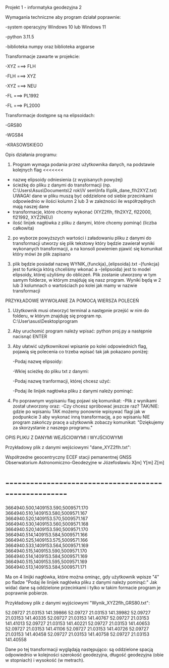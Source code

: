 Projekt 1 - informatyka geodezyjna 2 


Wymagania techniczne aby program działał poprawnie:

-system operacyjny Windows 10 lub Windows 11

-python 3.11.5

-biblioteka numpy oraz biblioteka argparse



Transformacje zawarte w projekcie:
 
-XYZ ===> FLH

-FLH ===> XYZ

-XYZ ===> NEU

-FL ===> PL1992

-FL ===> PL2000


Transformacje dostępne są na elipsoidach:

-GRS80

-WGS84

-KRASOWSKIEGO


Opis działania programu:

1. Program wymaga podania przez użytkownika danych, na podstawie kolejnych flag
<<<<<<<
- nazwę elipsoidy odniesienia (z wypisanych powyżej)
- ścieżkę do pliku z danymi do transformacji (np. C:\Users\Asus\Documents\2 rok\IV sem\Infa II\plik_dane_flh2XYZ.txt)
  UWAGA! dane w pliku muszą być oddzielone od siebie przecinkami odpowiednio 
  w ilości kolumn 2 lub 3 w zależności ile współrzędnych mają naszej dane 
- transformacje, które chcemy wykonać (XYZ2flh, flh2XYZ, fl22000, fl21992, XYZ2NEU)
- ilość linijek nagłówka z pliku z danymi, które chcemy pominąć (liczba całkowita)

2. po wyborze powyższych wartości i załadowaniu pliku z danymi do transformacji utworzy się plik tekstowy który będzie zawierał wyniki wykonanych transformacji, a na konsoli powienien pjawić się komunikat który mówi że plik zapisano
  
3. plik będzie posiadał nazwę WYNIK_{funckja}_{elipsoida}.txt  -{funkcja} jest to funkcja którą chceliśmy wkonać a -{elipsoida) jest to model elipsoidy, której użyliśmy do obliczeń. Plik zostanie utworzony w tym samym folderze, w którym znajduję się nasz program. Wyniki będą w 2 lub 3 kolumnach o wartościach po kolei jak mamy w nazwie transformacji

PRZYKŁADOWE WYWOŁANIE ZA POMOCĄ WIERSZA POLECEŃ
1. Użytkownik musi otworzyć terminal a następnie przejść w nim do folderu, w którym znajduję się program np.
   C:\User\asus\Desktop\program

2. Aby uruchomić program należy wpisać: python proj.py a następnie nacisnąć ENTER
   
3. Aby ułatwić użytkownikowi wpisanie po kolei odpowiednich flag, pojawią się polecenia co trzeba wpisać tak jak pokazano poniżej:
   
   -Podaj nazwę elipsoidy:
   
   -Wklej scieżkę do pliku txt z danymi:
   
   -Podaj nazwę tranformacji, której chcesz użyć:
   
   -Podaj ile linijek nagłówka pliku z danymi należy pominąć:

 5. Po poprawnym wypisaniu flag pojawi się komunikat:
    -Plik z wynikami został utworzony
    oraz:
    -Czy chcesz spróbować jeszcze raz? TAK/NIE:
    gdzie po wpisaniu TAK możemy ponownie wpisywać flagi jak w podpunkcie 3 aby wykonać inną transformację, a po wpisaniu 
    NIE program zakończy pracę a użytkownik zobaczy komunikat: 
    "Dziękujemy za skorzystanie z naszego programu."

OPIS PLIKU Z DANYMI WEJŚCIOWYMI I WYJŚCIOWYMI

Przykładowy plik z danymi wejściowymi "dane_XYZ2flh.txt":

Współrzedne geocentryczny ECEF stacji pemanentnej GNSS
Obserwatorium Astronomiczno-Geodezyjne w Józefosławiu
  X[m]         Y[m]        Z[m]
# -----------------------------------------------------
3664940.500,1409153.590,5009571.170
3664940.510,1409153.580,5009571.167
3664940.520,1409153.570,5009571.167
3664940.530,1409153.560,5009571.168
3664940.520,1409153.590,5009571.170
3664940.514,1409153.584,5009571.166
3664940.525,1409153.575,5009571.166
3664940.533,1409153.564,5009571.169
3664940.515,1409153.590,5009571.170
3664940.514,1409153.584,5009571.169
3664940.515,1409153.595,5009571.169
3664940.513,1409153.584,5009571.171

Ma on 4 linijki nagłówka, które można ominąc, gdy użytkownik wpisze "4" po fladze "Podaj ile linijek nagłówka pliku z danymi należy pominąć:"
Jak widać dane są oddzielone przecinkami i tylko w takim formacie program je poprawnie pobierze.

Przykładowy plik z danymi wyjściowymi "Wynik_XYZ2flh_GRS80.txt":

52.09727 21.03153 141.39866
52.09727 21.03153 141.39982
52.09727 21.03153 141.40335
52.09727 21.03153 141.40767
52.09727 21.03153 141.41013
52.09727 21.03153 141.40221
52.09727 21.03153 141.40653
52.09727 21.03153 141.41106
52.09727 21.03153 141.40726
52.09727 21.03153 141.40458
52.09727 21.03153 141.40758
52.09727 21.03153 141.40558

Dane po tej transformacji wyglądają następująco: są oddzielone spacją odpowiednio w kolejności szerokość geodezyjna, długość geodezyjna (obie w stopniach) i wysokość (w metrach).

